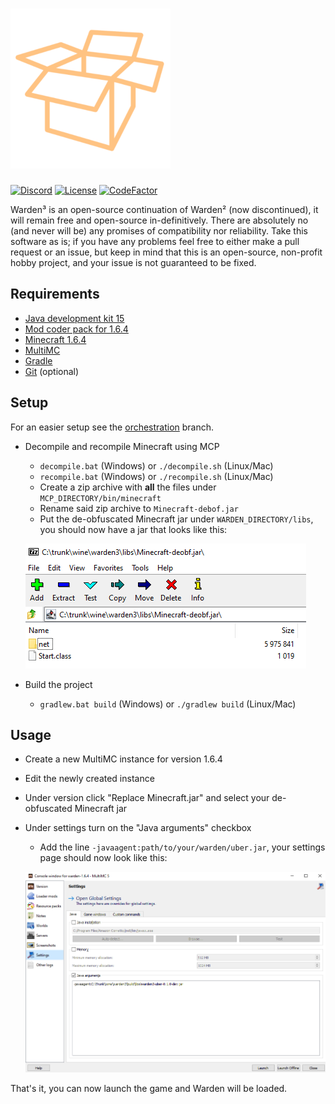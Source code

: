 # ![Warden](res/logo.png)

[![Discord](https://img.shields.io/discord/802950175097356309?label=discord&style=flat-square)](https://discord.gg/jgsyEhcx9T)
[![License](https://img.shields.io/github/license/wine/warden3?style=flat-square)](https://github.com/wine/warden3/blob/main/license.md)
[![CodeFactor](https://www.codefactor.io/repository/github/wine/warden3/badge/main)](https://www.codefactor.io/repository/github/wine/warden3/overview/main)

Warden³ is an open-source continuation of Warden² (now discontinued), it will remain free and
open-source in-definitively. There are absolutely no (and never will be) any promises of compatibility
nor reliability. Take this software as is; if you have any problems feel free to either make a pull request
or an issue, but keep in mind that this is an open-source, non-profit hobby project, and your issue is not
guaranteed to be fixed.

## Requirements
- [Java development kit 15](https://adoptopenjdk.net/?variant=openjdk15)
- [Mod coder pack for 1.6.4](https://minecraft.gamepedia.com/Programs_and_editors/Mod_Coder_Pack#Downloads)
- [Minecraft 1.6.4](https://minecraft.net)
- [MultiMC](https://multimc.org)
- [Gradle](https://gradle.org)
- [Git](https://git-scm.com) (optional)

## Setup
For an easier setup see the [orchestration](https://github.com/wine/warden3/tree/orchestration) branch.

* Decompile and recompile Minecraft using MCP
    * `decompile.bat` (Windows) or `./decompile.sh` (Linux/Mac)
    * `recompile.bat` (Windows) or `./recompile.sh` (Linux/Mac)
    * Create a zip archive with **all** the files under `MCP_DIRECTORY/bin/minecraft`
    * Rename said zip archive to `Minecraft-debof.jar`
    * Put the de-obfuscated Minecraft jar under `WARDEN_DIRECTORY/libs`, you should now have a jar that looks like this:
    
    ![Example](res/deobf-example.png)
* Build the project
    * `gradlew.bat build` (Windows) or `./gradlew build` (Linux/Mac)

## Usage
* Create a new MultiMC instance for version 1.6.4
* Edit the newly created instance
* Under version click "Replace Minecraft.jar" and select your de-obfuscated Minecraft jar
* Under settings turn on the "Java arguments" checkbox
  * Add the line `-javaagent:path/to/your/warden/uber.jar`, your settings page should now look like this:
  
  ![Example](res/multimc-example.png)

That's it, you can now launch the game and Warden will be loaded.
